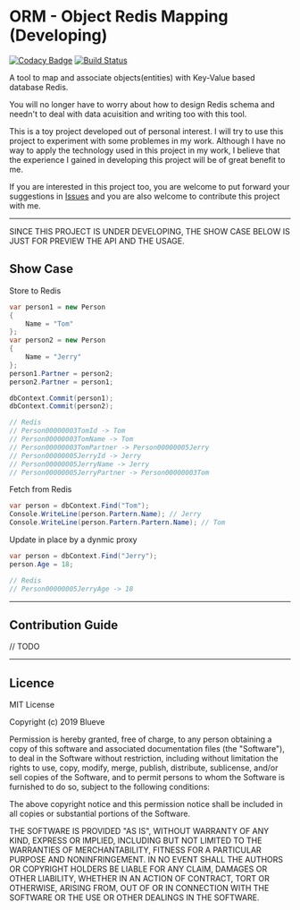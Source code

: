 # ORM - Object Redis Mapping (Developing)

[![Codacy Badge](https://api.codacy.com/project/badge/Grade/2a5b5ae1dfbe4ce4a7db402e572c49e9)](https://app.codacy.com/app/672454911/ORM-ObjectRedisMapping?utm_source=github.com&utm_medium=referral&utm_content=Blueve/ORM-ObjectRedisMapping&utm_campaign=Badge_Grade_Settings)
[![Build Status](https://dev.azure.com/blueveyoud/ORM-ObjectRedisMapping/_apis/build/status/Blueve.ORM-ObjectRedisMapping?branchName=master)](https://dev.azure.com/blueveyoud/ORM-ObjectRedisMapping/_build/latest?definitionId=1?branchName=master)

A tool to map and associate objects(entities) with Key-Value based database Redis.

You will no longer have to worry about how to design Redis schema and needn't to deal with data acuisition and writing too with this tool.

This is a toy project developed out of personal interest. I will try to use this project to experiment with some problemes in my work. Although I have no way to apply the technology used in this project in my work, I believe that the experience I gained in developing this project will be of great benefit to me.

If you are interested in this project too, you are welcome to put forward your suggestions in [Issues](https://github.com/Blueve/ORM-ObjectRedisMapping/issues) and you are also welcome to contribute this project with me.

---
SINCE THIS PROJECT IS UNDER DEVELOPING, THE SHOW CASE BELOW IS JUST FOR PREVIEW THE API AND THE USAGE.

## Show Case

Store to Redis
```csharp
var person1 = new Person
{
    Name = "Tom"
};
var person2 = new Person
{
    Name = "Jerry"
};
person1.Partner = person2;
person2.Partner = person1;

dbContext.Commit(person1);
dbContext.Commit(person2);

// Redis
// Person00000003TomId -> Tom
// Person00000003TomName -> Tom
// Person00000003TomPartner -> Person00000005Jerry
// Person00000005JerryId -> Jerry
// Person00000005JerryName -> Jerry
// Person00000005JerryPartner -> Person00000003Tom
```

Fetch from Redis
```csharp
var person = dbContext.Find("Tom");
Console.WriteLine(person.Partern.Name); // Jerry
Console.WriteLine(person.Partern.Partern.Name); // Tom
```

Update in place by a dynmic proxy
```csharp
var person = dbContext.Find("Jerry");
person.Age = 18;

// Redis
// Person00000005JerryAge -> 18
```

---

## Contribution Guide

// TODO

---

## Licence

MIT License

Copyright (c) 2019 Blueve

Permission is hereby granted, free of charge, to any person obtaining a copy
of this software and associated documentation files (the "Software"), to deal
in the Software without restriction, including without limitation the rights
to use, copy, modify, merge, publish, distribute, sublicense, and/or sell
copies of the Software, and to permit persons to whom the Software is
furnished to do so, subject to the following conditions:

The above copyright notice and this permission notice shall be included in all
copies or substantial portions of the Software.

THE SOFTWARE IS PROVIDED "AS IS", WITHOUT WARRANTY OF ANY KIND, EXPRESS OR
IMPLIED, INCLUDING BUT NOT LIMITED TO THE WARRANTIES OF MERCHANTABILITY,
FITNESS FOR A PARTICULAR PURPOSE AND NONINFRINGEMENT. IN NO EVENT SHALL THE
AUTHORS OR COPYRIGHT HOLDERS BE LIABLE FOR ANY CLAIM, DAMAGES OR OTHER
LIABILITY, WHETHER IN AN ACTION OF CONTRACT, TORT OR OTHERWISE, ARISING FROM,
OUT OF OR IN CONNECTION WITH THE SOFTWARE OR THE USE OR OTHER DEALINGS IN THE
SOFTWARE.